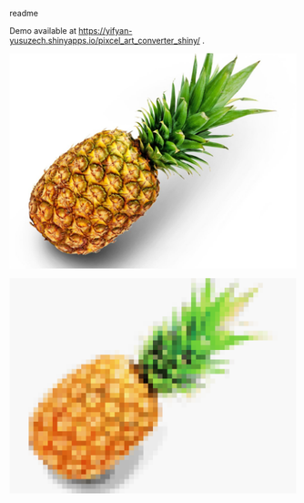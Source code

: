 readme

Demo available at  https://yifyan-yusuzech.shinyapps.io/pixcel_art_converter_shiny/ .

![Before processing](github/pineapple.jpg)

![After processing](github/pixel_pineapple.jpg)
